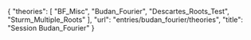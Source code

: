 {
    "theories": [
        "BF_Misc",
        "Budan_Fourier",
        "Descartes_Roots_Test",
        "Sturm_Multiple_Roots"
    ],
    "url": "entries/budan_fourier/theories",
    "title": "Session Budan_Fourier"
}
